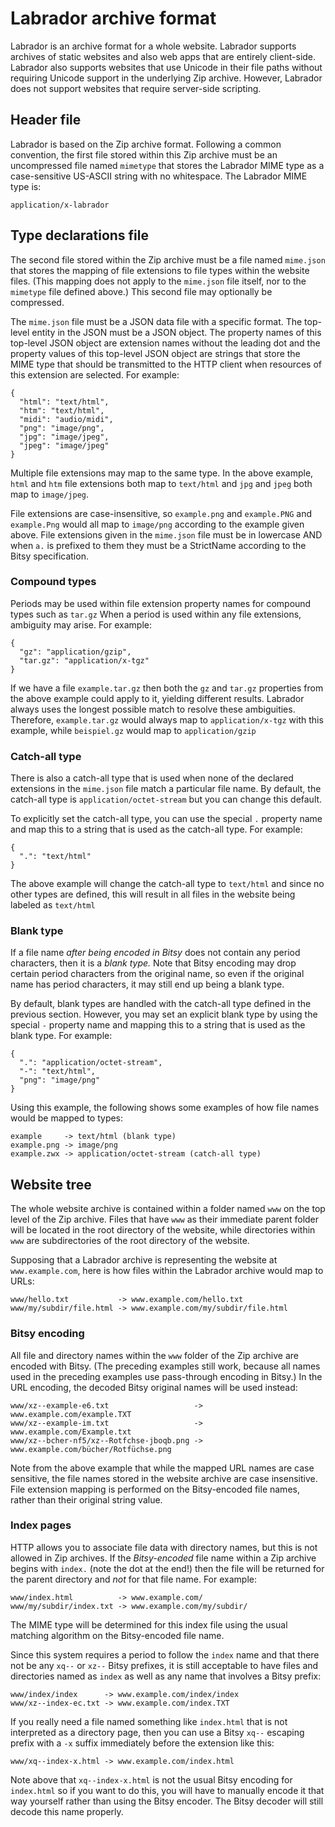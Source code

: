# Labrador archive format

Labrador is an archive format for a whole website.  Labrador supports archives of static websites and also web apps that are entirely client-side.  Labrador also supports websites that use Unicode in their file paths without requiring Unicode support in the underlying Zip archive.  However, Labrador does not support websites that require server-side scripting.

## Header file

Labrador is based on the Zip archive format.  Following a common convention, the first file stored within this Zip archive must be an uncompressed file named `mimetype` that stores the Labrador MIME type as a case-sensitive US-ASCII string with no whitespace.  The Labrador MIME type is:

    application/x-labrador

## Type declarations file

The second file stored within the Zip archive must be a file named `mime.json` that stores the mapping of file extensions to file types within the website files.  (This mapping does not apply to the `mime.json` file itself, nor to the `mimetype` file defined above.)  This second file may optionally be compressed.

The `mime.json` file must be a JSON data file with a specific format.  The top-level entity in the JSON must be a JSON object.  The property names of this top-level JSON object are extension names without the leading dot and the property values of this top-level JSON object are strings that store the MIME type that should be transmitted to the HTTP client when resources of this extension are selected.  For example:

    {
      "html": "text/html",
      "htm": "text/html",
      "midi": "audio/midi",
      "png": "image/png",
      "jpg": "image/jpeg",
      "jpeg": "image/jpeg"
    }

Multiple file extensions may map to the same type.  In the above example, `html` and `htm` file extensions both map to `text/html` and `jpg` and `jpeg` both map to `image/jpeg`.

File extensions are case-insensitive, so `example.png` and `example.PNG` and `example.Png` would all map to `image/png` according to the example given above.  File extensions given in the `mime.json` file must be in lowercase AND when `a.` is prefixed to them they must be a StrictName according to the Bitsy specification.

### Compound types

Periods may be used within file extension property names for compound types such as `tar.gz`  When a period is used within any file extensions, ambiguity may arise.  For example:

    {
      "gz": "application/gzip",
      "tar.gz": "application/x-tgz"
    }

If we have a file `example.tar.gz` then both the `gz` and `tar.gz` properties from the above example could apply to it, yielding different results.  Labrador always uses the longest possible match to resolve these ambiguities.  Therefore, `example.tar.gz` would always map to `application/x-tgz` with this example, while `beispiel.gz` would map to `application/gzip`

### Catch-all type

There is also a catch-all type that is used when none of the declared extensions in the `mime.json` file match a particular file name.  By default, the catch-all type is `application/octet-stream` but you can change this default.

To explicitly set the catch-all type, you can use the special `.` property name and map this to a string that is used as the catch-all type.  For example:

    {
      ".": "text/html"
    }

The above example will change the catch-all type to `text/html` and since no other types are defined, this will result in all files in the website being labeled as `text/html`

### Blank type

If a file name _after being encoded in Bitsy_ does not contain any period characters, then it is a _blank type._  Note that Bitsy encoding may drop certain period characters from the original name, so even if the original name has period characters, it may still end up being a blank type.

By default, blank types are handled with the catch-all type defined in the previous section.  However, you may set an explicit blank type by using the special `-` property name and mapping this to a string that is used as the blank type.  For example:

    {
      ".": "application/octet-stream",
      "-": "text/html",
      "png": "image/png"
    }

Using this example, the following shows some examples of how file names would be mapped to types:

    example     -> text/html (blank type)
    example.png -> image/png
    example.zwx -> application/octet-stream (catch-all type)

## Website tree

The whole website archive is contained within a folder named `www` on the top level of the Zip archive.  Files that have `www` as their immediate parent folder will be located in the root directory of the website, while directories within `www` are subdirectories of the root directory of the website.

Supposing that a Labrador archive is representing the website at `www.example.com`, here is how files within the Labrador archive would map to URLs:

    www/hello.txt           -> www.example.com/hello.txt
    www/my/subdir/file.html -> www.example.com/my/subdir/file.html

### Bitsy encoding

All file and directory names within the `www` folder of the Zip archive are encoded with Bitsy.  (The preceding examples still work, because all names used in the preceding examples use pass-through encoding in Bitsy.)  In the URL encoding, the decoded Bitsy original names will be used instead:

    www/xz--example-e6.txt                   -> www.example.com/example.TXT
    www/xz--example-im.txt                   -> www.example.com/Example.txt
    www/xz--bcher-nf5/xz--Rotfchse-jboqb.png -> www.example.com/bücher/Rotfüchse.png

Note from the above example that while the mapped URL names are case sensitive, the file names stored in the website archive are case insensitive.  File extension mapping is performed on the Bitsy-encoded file names, rather than their original string value.

### Index pages

HTTP allows you to associate file data with directory names, but this is not allowed in Zip archives.  If the _Bitsy-encoded_ file name within a Zip archive begins with `index.` (note the dot at the end!) then the file will be returned for the parent directory and _not_ for that file name.  For example:

    www/index.html          -> www.example.com/
    www/my/subdir/index.txt -> www.example.com/my/subdir/

The MIME type will be determined for this index file using the usual matching algorithm on the Bitsy-encoded file name.

Since this system requires a period to follow the `index` name and that there not be any `xq--` or `xz--` Bitsy prefixes, it is still acceptable to have files and directories named as `index` as well as any name that involves a Bitsy prefix:

    www/index/index      -> www.example.com/index/index
    www/xz--index-ec.txt -> www.example.com/index.TXT

If you really need a file named something like `index.html` that is not interpreted as a directory page, then you can use a Bitsy `xq--` escaping prefix with a `-x` suffix immediately before the extension like this:

    www/xq--index-x.html -> www.example.com/index.html

Note above that `xq--index-x.html` is not the usual Bitsy encoding for `index.html` so if you want to do this, you will have to manually encode it that way yourself rather than using the Bitsy encoder.  The Bitsy decoder will still decode this name properly.

